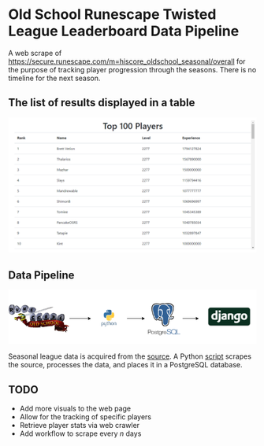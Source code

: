 # Old School Runescape Twisted League Leaderboard Data Pipeline
A web scrape of https://secure.runescape.com/m=hiscore_oldschool_seasonal/overall for the purpose of tracking player progression through the seasons. There is no timeline for the next season.

## The list of results displayed in a table
![Image of Top 100 results displayed on web page](top100.PNG)

## Data Pipeline
![Data Pipeline](osrs_hs_etl_pipeline.png)

Seasonal league data is acquired from the [source](https://secure.runescape.com/m=hiscore_oldschool_seasonal/overall). A Python [script](scrape.py) scrapes the source, processes the data, and places it in a PostgreSQL database. 


## TODO
- Add more visuals to the web page
- Allow for the tracking of specific players
- Retrieve player stats via web crawler
- Add workflow to scrape every *n* days
